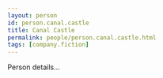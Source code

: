 ```yaml
---
layout: person
id: person.canal.castle
title: Canal Castle
permalink: people/person.canal.castle.html
tags: [company.fiction]
---
```


Person details...